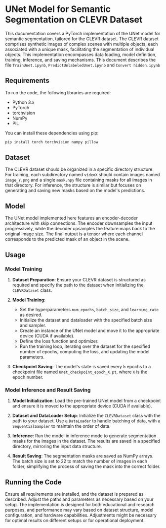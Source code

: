 # UNet Model for Semantic Segmentation on CLEVR Dataset

This documentation covers a PyTorch implementation of the UNet model for semantic segmentation, tailored for the CLEVR dataset. The CLEVR dataset comprises synthetic images of complex scenes with multiple objects, each associated with a unique mask, facilitating the segmentation of individual objects. This implementation encompasses data loading, model definition, training, inference, and saving mechanisms. This document describes the file `TrainUnet.ipynb`, `PredictUnlabeledUnet.ipynb` and `Convert hidden.ipynb`

## Requirements

To run the code, the following libraries are required:

- Python 3.x
- PyTorch
- torchvision
- NumPy
- PIL

You can install these dependencies using pip:

```bash
pip install torch torchvision numpy pillow
```

## Dataset

The CLEVR dataset should be organized in a specific directory structure. For training, each subdirectory named `videoX` should contain images named `image_Y.png` and a single `mask.npy` file containing masks for all images in that directory. For inference, the structure is similar but focuses on generating and saving new masks based on the model's predictions.

## Model

The UNet model implemented here features an encoder-decoder architecture with skip connections. The encoder downsamples the input progressively, while the decoder upsamples the feature maps back to the original image size. The final output is a tensor where each channel corresponds to the predicted mask of an object in the scene.

## Usage

### Model Training

1. **Dataset Preparation**: Ensure your CLEVR dataset is structured as required and specify the path to the dataset when initializing the `CLEVRDataset` class.

2. **Model Training**:
    - Set the hyperparameters `num_epochs`, `batch_size`, and `learning_rate` as desired.
    - Initialize the dataset and dataloader with the specified batch size and sampler.
    - Create an instance of the UNet model and move it to the appropriate device (CUDA if available).
    - Define the loss function and optimizer.
    - Run the training loop, iterating over the dataset for the specified number of epochs, computing the loss, and updating the model parameters.

3. **Checkpoint Saving**: The model's state is saved every 5 epochs to a checkpoint file named `Unet_checkpoint_epoch_X.pt`, where `X` is the epoch number.

### Model Inference and Result Saving

1. **Model Initialization**: Load the pre-trained UNet model from a checkpoint and ensure it is moved to the appropriate device (CUDA if available).

2. **Dataset and DataLoader Setup**: Initialize the `CLEVRDataset` class with the path to your dataset. Use a `DataLoader` to handle batching of data, with a `SequentialSampler` to maintain the order of data.

3. **Inference**: Run the model in inference mode to generate segmentation masks for the images in the dataset. The results are saved in a specified directory, mirroring the input data structure.

4. **Result Saving**: The segmentation masks are saved as NumPy arrays. The batch size is set to 22 to match the number of images in each folder, simplifying the process of saving the mask into the correct folder.

## Running the Code

Ensure all requirements are installed, and the dataset is prepared as described. Adjust the paths and parameters as necessary based on your setup. The implementation is designed for both educational and research purposes, and performance may vary based on dataset structure, model configuration, and hardware capabilities. Adjustments might be necessary for optimal results on different setups or for operational deployment.